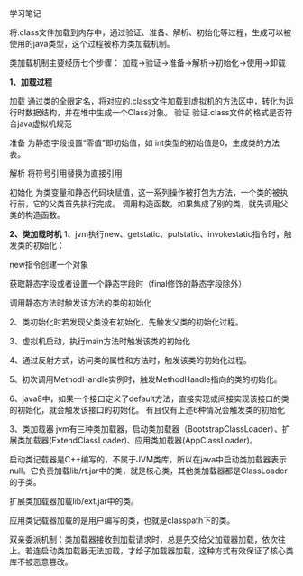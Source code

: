 学习笔记

将.class文件加载到内存中，通过验证、准备、解析、初始化等过程，生成可以被使用的java类型，这个过程被称为类加载机制。

类加载机制主要经历七个步骤：
加载->验证->准备->解析->初始化->使用->卸载

**1、加载过程**

加载
通过类的全限定名，将对应的.class文件加载到虚拟机的方法区中，转化为运行时数据结构，并在堆中生成一个Class对象。
验证
验证.class文件的格式是否符合java虚拟机规范

准备
为静态字段设置“零值”即初始值，如 int类型的初始值是0，生成类的方法表。

解析
将符号引用替换为直接引用

初始化
为类变量和静态代码块赋值，这一系列操作被打包为<clinit>方法，一个类的<clinit>被执行前，它的父类<clinit>首先执行完成。
调用构造函数，如果集成了别的类，就先调用父类的构造函数。

**2、类加载时机**
1、jvm执行new、getstatic、putstatic、invokestatic指令时，触发类的初始化：

new指令创建一个对象

获取静态字段或者设置一个静态字段时（final修饰的静态字段除外）

调用静态方法时触发该方法的类的初始化

2、类初始化时若发现父类没有初始化，先触发父类的初始化过程。

3、虚拟机启动，执行main方法时触发该类的初始化

4、通过反射方式，访问类的属性和方法时，触发该类的初始化过程。

5、初次调用MethodHandle实例时，触发MethodHandle指向的类的初始化。

6、java8中，如果一个接口定义了default方法，直接实现或间接实现该接口的类的初始化，就会触发该接口的初始化。
有且仅有上述6种情况会触发类的初始化

3、类加载器
jvm有三种类加载器，启动类加载器（BootstrapClassLoader）、扩展类加载器(ExtendClassLoader)、应用类加载器(AppClassLoader)。

启动类记载器是C++编写的，不属于JVM类库，所以在java中启动类加载器表示null。它负责加载lib/rt.jar中的类，就是核心类，其他类加载器都是ClassLoader的子类。

扩展类加载器加载lib/ext.jar中的类。

应用类记载器加载的是用户编写的类，也就是classpath下的类。

双亲委派机制：类加载器接收到加载请求时，总是先交给父加载器加载，依次往上。若连启动类加载器无法加载，才给子加载器加载，这种方式有效保证了核心类库不被恶意篡改。